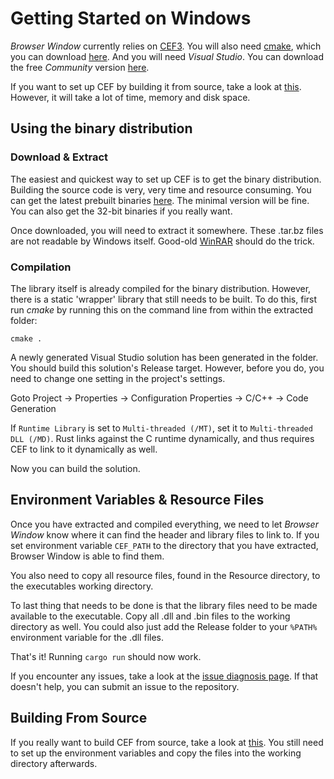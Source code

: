 # Getting Started on Windows

_Browser Window_ currently relies on [CEF3](https://bitbucket.org/chromiumembedded/cef/wiki/Home).
You will also need [cmake](https://cmake.org/), which you can download [here](https://cmake.org/download/).
And you will need _Visual Studio_. You can download the free _Community_ version [here](https://visualstudio.microsoft.com/vs/).

If you want to set up CEF by building it from source, take a look at [this](https://bitbucket.org/chromiumembedded/cef/wiki/MasterBuildQuickStart.md).
However, it will take a lot of time, memory and disk space.

## Using the binary distribution

### Download & Extract

The easiest and quickest way to set up CEF is to get the binary distribution.
Building the source code is very, very time and resource consuming.
You can get the latest prebuilt binaries [here](http://opensource.spotify.com/cefbuilds/index.html#windows64).
The minimal version will be fine.
You can also get the 32-bit binaries if you really want.

Once downloaded, you will need to extract it somewhere.
These .tar.bz files are not readable by Windows itself.
Good-old [WinRAR](https://www.rarlab.com/download.htm) should do the trick.

### Compilation

The library itself is already compiled for the binary distribution. However, there is a static 'wrapper' library that still needs to be built.
To do this, first run _cmake_ by running this on the command line from within the extracted folder:
```
cmake .
```

A newly generated Visual Studio solution has been generated in the folder.
You should build this solution's Release target.
However, before you do, you need to change one setting in the project's settings.

Goto Project -> Properties -> Configuration Properties -> C/C++ -> Code Generation

If `Runtime Library` is set to `Multi-threaded (/MT)`, set it to `Multi-threaded DLL (/MD)`.
Rust links against the C runtime dynamically, and thus requires CEF to link to it dynamically as well.

Now you can build the solution.

## Environment Variables & Resource Files

Once you have extracted and compiled everything, we need to let _Browser Window_ know where it can find the header and library files to link to.
If you set environment variable `CEF_PATH` to the directory that you have extracted, Browser Window is able to find them.

You also need to copy all resource files, found in the Resource directory, to the executables working directory.

To last thing that needs to be done is that the library files need to be made available to the executable.
Copy all .dll and .bin files to the working directory as well.
You could also just add the Release folder to your `%PATH%` environment variable for the .dll files.

That's it!
Running `cargo run` should now work.

If you encounter any issues, take a look at the [issue diagnosis page](https://github.com/bamilab/browser-window/blob/master/docs/ISSUE-DIAGNOSIS.md).
If that doesn't help, you can submit an issue to the repository.

## Building From Source

If you really want to build CEF from source, take a look at [this](https://bitbucket.org/chromiumembedded/cef/wiki/BranchesAndBuilding.md#markdown-header-automated-method).
You still need to set up the environment variables and copy the files into the working directory afterwards.
